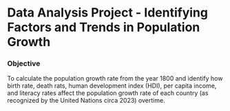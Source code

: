 # Data Analysis Project - Identifying Factors and Trends in Population Growth

### Objective
To calculate the population growth rate from the year 1800 and identify how birth rate, death rats, human development index (HDI), per capita income, and literacy rates affect the population growth rate of each country (as recognized by the United Nations circa 2023) overtime. 

